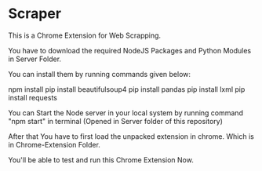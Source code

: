 # Scraper
This is a Chrome Extension for Web Scrapping.

You have to download the required NodeJS Packages and Python Modules in Server Folder.

You can install them by running commands given below:

npm install
pip install beautifulsoup4
pip install pandas
pip install lxml
pip install requests

You can Start the Node server in your local system by running command "npm start" in terminal (Opened in Server folder of this repository)

After that You have to first load the unpacked extension in chrome. Which is in Chrome-Extension Folder.

You'll be able to test and run this Chrome Extension Now.
